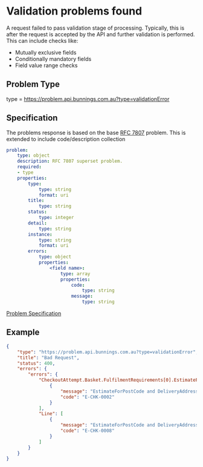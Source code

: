 # Validation problems found

A request failed to pass validation stage of processing. Typically, this is after the request is accepted by the API and further
validation is performed. This can include checks like:
- Mutually exclusive fields
- Conditionally mandatory fields
- Field value range checks


## Problem Type

type = https://problem.api.bunnings.com.au?type=validationError

## Specification

The problems response is based on the base [RFC 7807](https://tools.ietf.org/html/rfc7807) problem.
This is extended to include code/description collection

```yaml
problem:
    type: object
    description: RFC 7807 superset problem.
    required:
    - type
    properties:
        type:
            type: string
            format: uri
        title:
            type: string
        status:
            type: integer
        detail:
            type: string
        instance:
            type: string
            format: uri
        errors:
            type: object
            properties:
                <field name>:
                    type: array
                    properties:
                        code:
                            type: string
                        message:
                            type: string
```
[Problem Specification](./problem.yaml)

## Example

```json
{
    "type": "https://problem.api.bunnings.com.au?type=validationError",
    "title": "Bad Request",
    "status": 400,
    "errors": {
        "errors": {
            "CheckoutAttempt.Basket.FulfilmentRequirements[0].EstimateForPostCode": [
                {
                    "message": "EstimateForPostCode and DeliveryAddressRef are mutually exclusive",
                    "code": "E-CHK-0002"
                }
            ],
            "Line": [
                {
                    "message": "EstimateForPostCode and DeliveryAddressRef cannot be mixed in one request",
                    "code": "E-CHK-0008"
                }
            ]
        }
    }
}
```